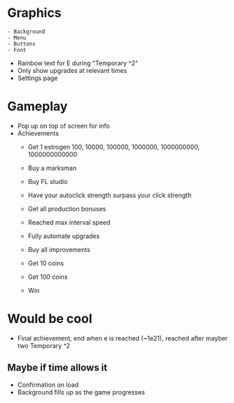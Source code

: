 # Graphics
    - Background
    - Menu
    - Buttons
    - Font
- Rainbow text for E during "Temporary ^2"
- Only show upgrades at relevant times
- Settings page

# Gameplay
- Pop up on top of screen for info
- Achievements
	- Get 1 estrogen
		100, 10000, 100000, 1000000, 1000000000, 1000000000000
	- Buy a marksman
	- Buy FL studio

	- Have your autoclick strength surpass your click strength
	
	- Get all production bonuses
	- Reached max interval speed
	- Fully automate upgrades
	- Buy all improvements
	
	- Get 10 coins
	- Get 100 coins
	- Win

# Would be cool
- Final achievement, end when e is reached (~1e21), reached after mayber two Temporary ^2

## Maybe if time allows it
- Confirmation on load
- Background fills up as the game progresses

